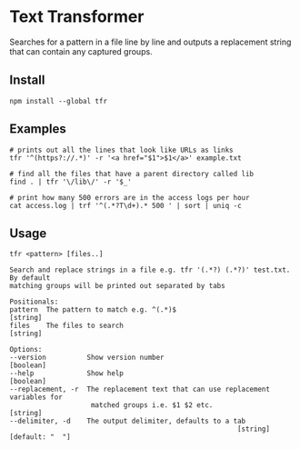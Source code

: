 # Text Transformer

Searches for a pattern in a file line by line and outputs a replacement string that can contain any captured groups.

## Install

    npm install --global tfr

## Examples

    # prints out all the lines that look like URLs as links
    tfr '^(https?://.*)' -r '<a href="$1">$1</a>' example.txt

    # find all the files that have a parent directory called lib
    find . | tfr '\/lib\/' -r '$_'

    # print how many 500 errors are in the access logs per hour
    cat access.log | trf '^(.*?T\d+).* 500 ' | sort | uniq -c

## Usage

    tfr <pattern> [files..]

    Search and replace strings in a file e.g. tfr '(.*?) (.*?)' test.txt. By default
    matching groups will be printed out separated by tabs

    Positionals:
    pattern  The pattern to match e.g. ^(.*)$                             [string]
    files    The files to search                                          [string]

    Options:
    --version          Show version number                               [boolean]
    --help             Show help                                         [boolean]
    --replacement, -r  The replacement text that can use replacement variables for
                        matched groups i.e. $1 $2 etc.                     [string]
    --delimiter, -d    The output delimiter, defaults to a tab
                                                            [string] [default: "  "]
